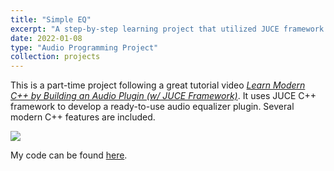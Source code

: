 ```yaml
---
title: "Simple EQ"
excerpt: "A step-by-step learning project that utilized JUCE framework for audio plugin development.<br/><br/><img src='https://i.imgur.com/gmCqfgf.png' width='60%'>"
date: 2022-01-08
type: "Audio Programming Project"
collection: projects
---
```


This is a part-time project following a great tutorial video [*Learn Modern C++ by Building an Audio Plugin (w/ JUCE Framework)*](https://www.youtube.com/watch?v=i_Iq4_Kd7Rc). It uses JUCE C++ framework to develop a ready-to-use audio equalizer plugin. Several modern C++ features are included.

![](https://i.imgur.com/gmCqfgf.png)

My code can be found [here](https://github.com/aik2mlj/SimpleEQ).

